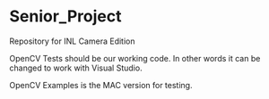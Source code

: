 # Senior_Project
Repository for INL Camera Edition

OpenCV Tests should be our working code. In other words it can be changed to work with Visual Studio.

OpenCV Examples is the MAC version for testing. 
